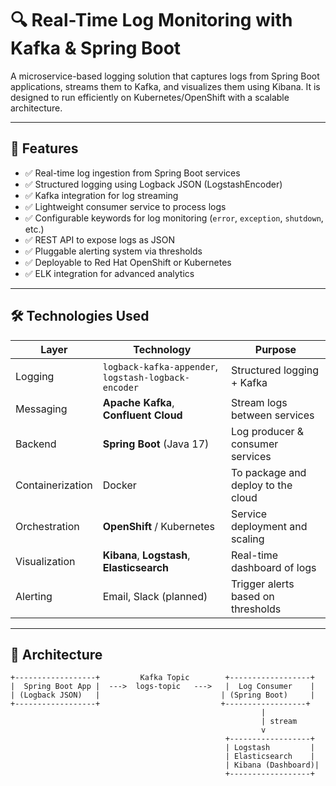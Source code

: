 # 🔍 Real-Time Log Monitoring with Kafka & Spring Boot

A microservice-based logging solution that captures logs from Spring Boot applications, streams them to Kafka, and  visualizes them using Kibana. It is designed to run efficiently on Kubernetes/OpenShift with a scalable architecture.

---

## 🧩 Features

- ✅ Real-time log ingestion from Spring Boot services
- ✅ Structured logging using Logback JSON (LogstashEncoder)
- ✅ Kafka integration for log streaming
- ✅ Lightweight consumer service to process logs
- ✅ Configurable keywords for log monitoring (`error`, `exception`, `shutdown`, etc.)
- ✅ REST API to expose logs as JSON
- ✅ Pluggable alerting system via thresholds
- ✅ Deployable to Red Hat OpenShift or Kubernetes
- ✅  ELK integration for advanced analytics

---

## 🛠️ Technologies Used

| Layer | Technology | Purpose |
|-------|------------|---------|
| Logging | `logback-kafka-appender`, `logstash-logback-encoder` | Structured logging + Kafka |
| Messaging | **Apache Kafka**, **Confluent Cloud** | Stream logs between services |
| Backend | **Spring Boot** (Java 17) | Log producer & consumer services |
| Containerization | Docker | To package and deploy to the cloud |
| Orchestration | **OpenShift** / Kubernetes | Service deployment and scaling |
| Visualization  | **Kibana**, **Logstash**, **Elasticsearch** | Real-time dashboard of logs |
| Alerting  | Email, Slack (planned) | Trigger alerts based on thresholds |

---

## 🧱 Architecture

```plaintext
+------------------+         Kafka Topic        +------------------+
|  Spring Boot App |  --->  logs-topic   --->   |  Log Consumer    |
| (Logback JSON)   |                           | (Spring Boot)     |
+------------------+                           +------------------+
                                                        |
                                                        | stream
                                                        v
                                                +------------------+
                                                | Logstash         |
                                                | Elasticsearch    |
                                                | Kibana (Dashboard)|
                                                +------------------+
